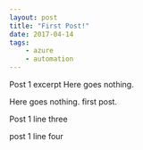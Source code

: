 ```yaml
---
layout: post
title: "First Post!"
date: 2017-04-14
tags:
    - azure
    - automation
---
```


Post 1 excerpt Here goes nothing.

Here goes nothing. first post.

Post 1 line three


post 1 line four